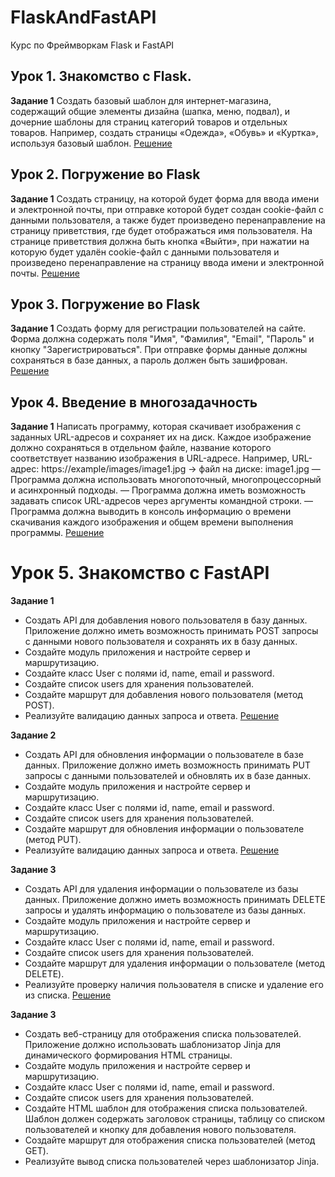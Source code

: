 # FlaskAndFastAPI

Курс по Фреймворкам Flask и FastAPI

## Урок 1. Знакомство с Flask.

**Задание 1**
Создать базовый шаблон для интернет-магазина, содержащий общие элементы дизайна (шапка, меню, подвал), и дочерние
шаблоны для страниц категорий товаров и отдельных товаров. Например, создать страницы «Одежда», «Обувь» и «Куртка»,
используя базовый шаблон.
[Решение](lesson_1)

## Урок 2. Погружение во Flask

**Задание 1**
Создать страницу, на которой будет форма для ввода имени и электронной почты, при отправке которой будет создан
cookie-файл с данными пользователя, а также будет произведено перенаправление на страницу приветствия, где будет
отображаться имя пользователя.
На странице приветствия должна быть кнопка «Выйти», при нажатии на которую будет удалён cookie-файл с данными
пользователя и произведено перенаправление на страницу ввода имени и электронной почты. [Решение](lesson_2)

## Урок 3. Погружение во Flask

**Задание 1**
Создать форму для регистрации пользователей на сайте. Форма должна содержать поля "Имя", "Фамилия", "Email", "Пароль" и
кнопку "Зарегистрироваться". При отправке формы данные должны сохраняться в базе данных, а пароль должен быть
зашифрован. [Решение](lesson_3)

## Урок 4. Введение в многозадачность

**Задание 1**
Написать программу, которая скачивает изображения с заданных URL-адресов и сохраняет их на диск. Каждое изображение
должно сохраняться в отдельном файле, название которого соответствует названию изображения в URL-адресе.
Например, URL-адрес: https://example/images/image1.jpg -> файл на диске: image1.jpg
— Программа должна использовать многопоточный, многопроцессорный и асинхронный подходы.
— Программа должна иметь возможность задавать список URL-адресов через аргументы командной строки.
— Программа должна выводить в консоль информацию о времени скачивания каждого изображения и общем времени выполнения
программы. [Решение](lesson_4)

# Урок 5. Знакомство с FastAPI

**Задание 1**

- Создать API для добавления нового пользователя в базу данных. Приложение должно иметь возможность принимать POST
запросы с данными нового пользователя и сохранять их в базу данных.
- Создайте модуль приложения и настройте сервер и маршрутизацию.
- Создайте класс User с полями id, name, email и password.
- Создайте список users для хранения пользователей.
- Создайте маршрут для добавления нового пользователя (метод POST).
- Реализуйте валидацию данных запроса и ответа. [Решение](lesson_5)

**Задание 2**

- Создать API для обновления информации о пользователе в базе данных. Приложение должно иметь возможность принимать PUT
запросы с данными пользователей и обновлять их в базе данных.
- Создайте модуль приложения и настройте сервер и маршрутизацию.
- Создайте класс User с полями id, name, email и password.
- Создайте список users для хранения пользователей.
- Создайте маршрут для обновления информации о пользователе (метод PUT).
- Реализуйте валидацию данных запроса и ответа. [Решение](lesson_5)

**Задание 3**

- Создать API для удаления информации о пользователе из базы данных. Приложение должно иметь возможность принимать DELETE
запросы и удалять информацию о пользователе из базы данных.
- Создайте модуль приложения и настройте сервер и маршрутизацию.
- Создайте класс User с полями id, name, email и password.
- Создайте список users для хранения пользователей.
- Создайте маршрут для удаления информации о пользователе (метод DELETE).
- Реализуйте проверку наличия пользователя в списке и удаление его из списка. [Решение](lesson_5)

**Задание 3**
- Создать веб-страницу для отображения списка пользователей. Приложение должно использовать шаблонизатор Jinja для динамического формирования HTML страницы.
- Создайте модуль приложения и настройте сервер и маршрутизацию.
- Создайте класс User с полями id, name, email и password.
- Создайте список users для хранения пользователей.
- Создайте HTML шаблон для отображения списка пользователей. Шаблон должен содержать заголовок страницы, таблицу со списком пользователей и кнопку для добавления нового пользователя.
- Создайте маршрут для отображения списка пользователей (метод GET).
- Реализуйте вывод списка пользователей через шаблонизатор Jinja.
 
